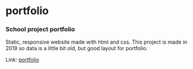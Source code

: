 # portfolio

### School project portfolio

Static, responsive website made with html and css. This project is made in 2019 so data is a little bit old, but good layout for portfolio.

Link: [portfolio](https://tjhyva.github.io/portfolio/)
